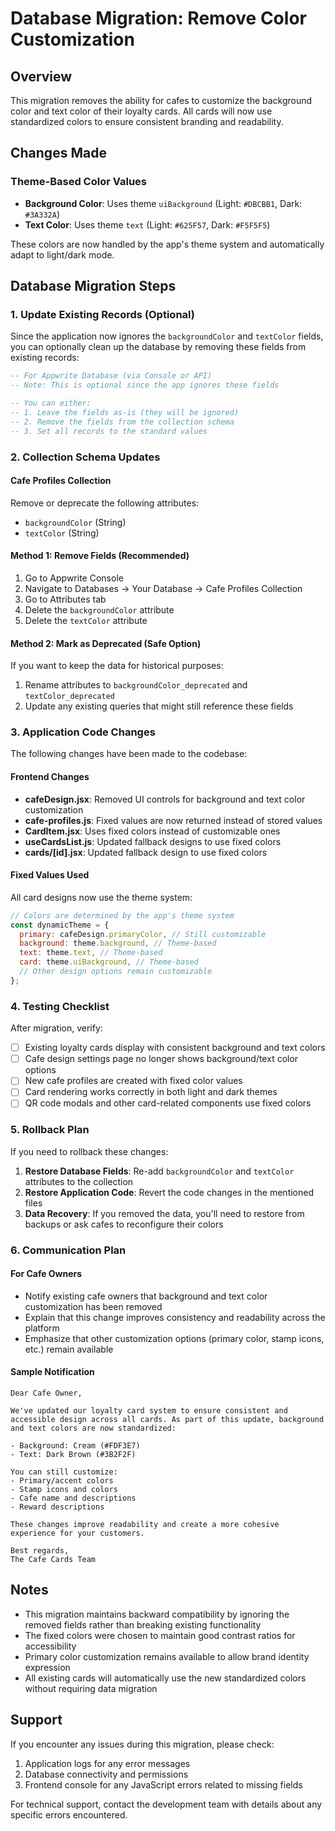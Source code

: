# Database Migration: Remove Color Customization

## Overview

This migration removes the ability for cafes to customize the background color and text color of their loyalty cards. All cards will now use standardized colors to ensure consistent branding and readability.

## Changes Made

### Theme-Based Color Values

- **Background Color**: Uses theme `uiBackground` (Light: `#DBCBB1`, Dark: `#3A332A`)
- **Text Color**: Uses theme `text` (Light: `#625F57`, Dark: `#F5F5F5`)

These colors are now handled by the app's theme system and automatically adapt to light/dark mode.

## Database Migration Steps

### 1. Update Existing Records (Optional)

Since the application now ignores the `backgroundColor` and `textColor` fields, you can optionally clean up the database by removing these fields from existing records:

```sql
-- For Appwrite Database (via Console or API)
-- Note: This is optional since the app ignores these fields

-- You can either:
-- 1. Leave the fields as-is (they will be ignored)
-- 2. Remove the fields from the collection schema
-- 3. Set all records to the standard values
```

### 2. Collection Schema Updates

#### Cafe Profiles Collection

Remove or deprecate the following attributes:

- `backgroundColor` (String)
- `textColor` (String)

#### Method 1: Remove Fields (Recommended)

1. Go to Appwrite Console
2. Navigate to Databases → Your Database → Cafe Profiles Collection
3. Go to Attributes tab
4. Delete the `backgroundColor` attribute
5. Delete the `textColor` attribute

#### Method 2: Mark as Deprecated (Safe Option)

If you want to keep the data for historical purposes:

1. Rename attributes to `backgroundColor_deprecated` and `textColor_deprecated`
2. Update any existing queries that might still reference these fields

### 3. Application Code Changes

The following changes have been made to the codebase:

#### Frontend Changes

- **cafeDesign.jsx**: Removed UI controls for background and text color customization
- **cafe-profiles.js**: Fixed values are now returned instead of stored values
- **CardItem.jsx**: Uses fixed colors instead of customizable ones
- **useCardsList.js**: Updated fallback designs to use fixed colors
- **cards/[id].jsx**: Updated fallback design to use fixed colors

#### Fixed Values Used

All card designs now use the theme system:

```javascript
// Colors are determined by the app's theme system
const dynamicTheme = {
  primary: cafeDesign.primaryColor, // Still customizable
  background: theme.background, // Theme-based
  text: theme.text, // Theme-based
  card: theme.uiBackground, // Theme-based
  // Other design options remain customizable
};
```

### 4. Testing Checklist

After migration, verify:

- [ ] Existing loyalty cards display with consistent background and text colors
- [ ] Cafe design settings page no longer shows background/text color options
- [ ] New cafe profiles are created with fixed color values
- [ ] Card rendering works correctly in both light and dark themes
- [ ] QR code modals and other card-related components use fixed colors

### 5. Rollback Plan

If you need to rollback these changes:

1. **Restore Database Fields**: Re-add `backgroundColor` and `textColor` attributes to the collection
2. **Restore Application Code**: Revert the code changes in the mentioned files
3. **Data Recovery**: If you removed the data, you'll need to restore from backups or ask cafes to reconfigure their colors

### 6. Communication Plan

#### For Cafe Owners

- Notify existing cafe owners that background and text color customization has been removed
- Explain that this change improves consistency and readability across the platform
- Emphasize that other customization options (primary color, stamp icons, etc.) remain available

#### Sample Notification

```
Dear Cafe Owner,

We've updated our loyalty card system to ensure consistent and accessible design across all cards. As part of this update, background and text colors are now standardized:

- Background: Cream (#FDF3E7)
- Text: Dark Brown (#3B2F2F)

You can still customize:
- Primary/accent colors
- Stamp icons and colors
- Cafe name and descriptions
- Reward descriptions

These changes improve readability and create a more cohesive experience for your customers.

Best regards,
The Cafe Cards Team
```

## Notes

- This migration maintains backward compatibility by ignoring the removed fields rather than breaking existing functionality
- The fixed colors were chosen to maintain good contrast ratios for accessibility
- Primary color customization remains available to allow brand identity expression
- All existing cards will automatically use the new standardized colors without requiring data migration

## Support

If you encounter any issues during this migration, please check:

1. Application logs for any error messages
2. Database connectivity and permissions
3. Frontend console for any JavaScript errors related to missing fields

For technical support, contact the development team with details about any specific errors encountered.
